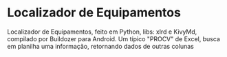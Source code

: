 # Localizador de Equipamentos
 Localizador de Equipamentos, feito em Python, libs: xlrd e KivyMd, compilado por Buildozer para Android. Um típico "PROCV" de Excel, busca em planilha uma informação, retornando dados de outras colunas
